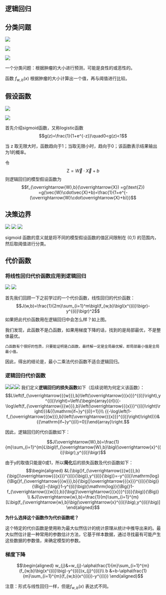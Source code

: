 ## 逻辑回归

## 分类问题

![](assets/Pasted%20image%2020250602235735.png)

![](assets/Pasted%20image%2020250602235746.png)

![](assets/Pasted%20image%2020250602235806.png)

一个分类问题：根据肿瘤的大小进行预测，可能是良性的或恶性的。

函数 $f_{w,b}(x)$ 根据肿瘤的大小计算出一个值，再与阈值进行比较。



## 假设函数

![](assets/Pasted%20image%2020250602235122.png)

![](assets/Pasted%20image%2020250602235210.png)

首先介绍sigmoid函数，又称logistic函数
$$g(z)=\frac{1}{1+e^{-z}}\quad0<g(z)<1$$

当 z 取无限大时，函数趋向于1；当取无限小时，趋向于0；该函数表示结果输出为1的概率。

令
$$\text{Z}=\overrightarrow{W}\cdot\overrightarrow{X}+b$$
则逻辑回归的模型假设函数为
$$f_{\overrightarrow{W},b}(\overrightarrow{X})
=g(\text{Z})
=g(\vec{W}\cdot\vec{X}+b)=\frac{1}{1+e^{-(\overrightarrow{W}\cdot\overrightarrow{X}+b)}}$$


## 决策边界

![](assets/Pasted%20image%2020250603001953.png)
![](assets/Pasted%20image%2020250603002003.png)
![](assets/Pasted%20image%2020250603002009.png)

sigmoid 函数的意义就是将不同的模型假设函数的值区间限制在 (0,1) 的范围内，然后取阈值进行分类。

## 代价函数 

### 将线性回归代价函数应用到逻辑回归
![](assets/Pasted%20image%2020250603002057.png)
![](assets/Pasted%20image%2020250603002108.png)


首先我们回顾一下之前学过的一个代价函数，线性回归的代价函数：
$$J(w,b)=\frac{1}{2m}\sum_{i=1}^m\bigl(f_{w,b}\bigl(x^{(i)}\bigr)-y^{(i)}\bigr)^2$$
如果把此代价函数用在逻辑回归中会怎么样？如上图。

我们发现，此函数不是凸函数，如果用梯度下降的话，找到的是局部最优，不是整体最优。

	凸函数有个很好的性质，只要能证明是凸函数，最终解一定是全局最优解，即局部最小值是全局最小值。

因此，得出的结论是，最小二乘法代价函数不适合逻辑回归。

### 逻辑回归代价函数

![](assets/Pasted%20image%2020250603002600.png)![](assets/Pasted%20image%2020250603002614.png)![](assets/Pasted%20image%2020250603002621.png)
我们定义**逻辑回归的损失函数**如下（后续说明为何定义该函数）：
$$L\left(f_{\overrightarrow{{{w}}},b}\left(\overrightarrow{{{x}}}^{(i)}\right),y^{(i)}\right)=\left\{\begin{array}{rl}{{-\log\left(f_{\overrightarrow{{{w}}},b}\left(\overrightarrow{{{x}}}^{(i)}\right)\right)}}&{{\mathrm{if~}y^{(i)}=1}}\\ {{-\log\left(1-f_{\overrightarrow{{{w}}},b}\left(\overrightarrow{{{x}}}^{(i)}\right)\right)}}&{{\mathrm{if~}y^{(i)}=0}}\end{array}\right.$$

因此，逻辑回归的代价函数如下：

$$J(\overrightarrow{W},b)=\frac{1}{m}\sum_{i=1}^{m}L\bigl(f_{\overrightarrow{W},b}\bigl(\overrightarrow{x}^{(i)}\bigr),y^{(i)}\bigr)$$

由于y的取值只能是0或1，所以**简化**后的损失函数及代价函数如下：
$$\begin{aligned}
&L{\big(}f_{\overrightarrow{{{w}}},b}{\big(}\overrightarrow{{{x}}}^{(i)}{\big)},y^{(i)}{\big)}=-y^{(i)}\mathrm{log}{\Big(}f_{\overrightarrow{{{w}}},b}{\big(}\overrightarrow{{{x}}}^{(i)}{\big)}{\Big)}-{\big(}1-y^{(i)}\big){\mathrm{log}}{\Big(}1-f_{\overrightarrow{{{w}}},b}{\big(}\overrightarrow{{{x}}}^{(i)}{\big)}{\Big)} \\
&J(\overrightarrow{w},b)=\frac{1}{m}\sum_{i=1}^{m}[L\big(f_{\overrightarrow{w},b}\big(\overrightarrow{x}^{(i)}\big),y^{(i)}\big)]
\end{aligned}$$

**为什么选择这个函数作为代价函数呢？**

这个特定的代价函数是使用称为最大似然估计的统计原理从统计中推导出来的。最大似然估计是一种常用的参数估计方法，它基于样本数据，通过寻找最有可能产生这些数据的参数值，来确定模型的参数。

### 梯度下降
$$\begin{aligned}
w_{j}&=w_{j}-\alpha\frac{1}{m}\sum_{i=1}^{m}(f_{w,b}\big(x^{(i)}\big)-y^{(i)})x_{j}^{(i)}\\
b &=b-\alpha\frac{1}{m}\sum_{i=1}^{m}(f_{w,b}(x^{(i)})-y^{(i)})
\end{aligned}$$

注意：形式与线性回归一样，但是$f_{w,b}(x)$ 表达式不同。

